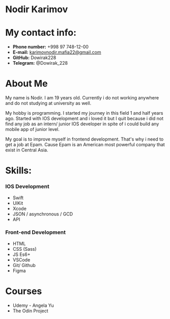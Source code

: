 # **Nodir Karimov**

# **My contact info:**

* **Phone number:** +998 97 748-12-00 
* **E-mail:** karimovnodir.mafia22@gmail.com
* **GitHub:** Dowirak228
* **Telegram:** @Dowirak_228


# **About Me**
 My name is Nodir. I am 19 years old. Currently i do not working anywhere and do not studying at university as well.

 My hobby is programming. I started my journey in this field 1 and half years ago. Started with IOS development and i loved it but I quit because i did not find any job as an intern/ junior IOS developer in spite of i could build any mobile app of junior level.

 My goal is to improve myself in frontend development. That's why i need to get a job at Epam. Cause Epam is an American most powerful company that exist in Central Asia.

# **Skills:**

### IOS Development
* Swift
* UIKit
* Xcode
* JSON / asynchronous / GCD
* API

### Front-end Development
* HTML
* CSS (Sass)
* JS Es6+
* VSCode
* Git/ Github
* Figma


# **Courses**

* Udemy - Angela Yu
* The Odin Project


